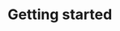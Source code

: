<!--
Author: <Chuanyu> (skewcy@gmail.com)
quickstarted.md (c) 2023
Desc: description
Created:  2023-11-28T20:50:32.963Z
-->

# Getting started
